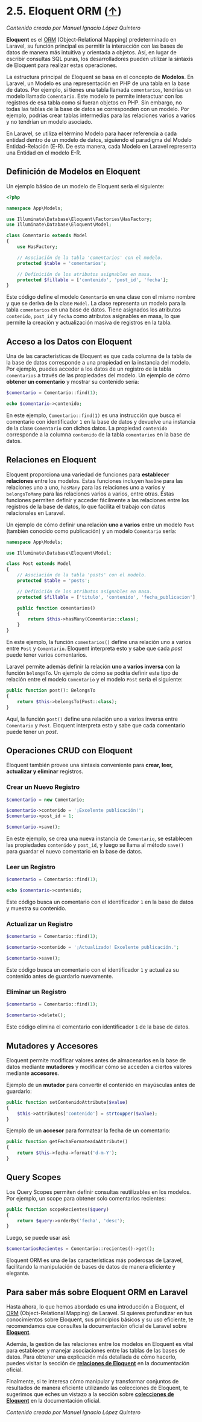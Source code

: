 # 2.5. Eloquent ORM ([↑](README.md))

_Contenido creado por Manuel Ignacio López Quintero_

**Eloquent** es el [ORM](https://en.wikipedia.org/wiki/Object%E2%80%93relational_mapping) (Object-Relational Mapping) predeterminado en Laravel, su función principal es permitir la interacción con las bases de datos de manera más intuitiva y orientada a objetos. Así, en lugar de escribir consultas SQL puras, los desarrolladores pueden utilizar la sintaxis de Eloquent para realizar estas operaciones.

La estructura principal de Eloquent se basa en el concepto de **Modelos**. En Laravel, un Modelo es una representación en PHP de una tabla en la base de datos. Por ejemplo, si tienes una tabla llamada `comentarios`, tendrías un modelo llamado `Comentario`. Este modelo te permite interactuar con los registros de esa tabla como si fueran objetos en PHP. Sin embargo, no todas las tablas de la base de datos se corresponden con un modelo. Por ejemplo, podrías crear tablas intermedias para las relaciones varios a varios y no tendrían un modelo asociado.

En Laravel, se utiliza el término Modelo para hacer referencia a cada entidad dentro de un modelo de datos, siguiendo el paradigma del Modelo Entidad-Relación (E-R). De esta manera, cada Modelo en Laravel representa una Entidad en el modelo E-R.

## Definición de Modelos en Eloquent

Un ejemplo básico de un modelo de Eloquent sería el siguiente:

```php
<?php

namespace App\Models;

use Illuminate\Database\Eloquent\Factories\HasFactory;
use Illuminate\Database\Eloquent\Model;

class Comentario extends Model
{
    use HasFactory;

    // Asociación de la tabla 'comentarios' con el modelo.
    protected $table = 'comentarios';

    // Definición de los atributos asignables en masa.
    protected $fillable = ['contenido', 'post_id', 'fecha'];
}
```

Este código define el modelo `Comentario` en una clase con el mismo nombre y que se deriva de la clase `Model`. La clase representa un modelo para la tabla `comentarios` en una base de datos. Tiene asignados los atributos `contenido`, `post_id` y `fecha` como atributos asignables en masa, lo que permite la creación y actualización masiva de registros en la tabla.

## Acceso a los Datos con Eloquent

Una de las características de Eloquent es que cada columna de la tabla de la base de datos corresponde a una propiedad en la instancia del modelo. Por ejemplo, puedes acceder a los datos de un registro de la tabla `comentarios` a través de las propiedades del modelo. Un ejemplo de cómo **obtener un comentario** y mostrar su contenido sería:

```php
$comentario = Comentario::find(1);

echo $comentario->contenido;
```

En este ejemplo, `Comentario::find(1)` es una instrucción que busca el comentario con identificador `1` en la base de datos y devuelve una instancia de la clase `Comentario` con dichos datos. La propiedad `contenido` corresponde a la columna `contenido` de la tabla `comentarios` en la base de datos.

## Relaciones en Eloquent

Eloquent proporciona una variedad de funciones para **establecer relaciones** entre los modelos. Estas funciones incluyen `hasOne` para las relaciones uno a uno, `hasMany` para las relaciones uno a varios y `belongsToMany` para las relaciones varios a varios, entre otras. Estas funciones permiten definir y acceder fácilmente a las relaciones entre los registros de la base de datos, lo que facilita el trabajo con datos relacionales en Laravel.

Un ejemplo de cómo definir una relación **uno a varios** entre un modelo `Post` (también conocido como publicación) y un modelo `Comentario` sería:

```php
namespace App\Models;

use Illuminate\Database\Eloquent\Model;

class Post extends Model
{
    // Asociación de la tabla 'posts' con el modelo.
    protected $table = 'posts';

    // Definición de los atributos asignables en masa.
    protected $fillable = ['titulo', 'contenido', 'fecha_publicacion'];

    public function comentarios()
    {
        return $this->hasMany(Comentario::class);
    }
}
```

En este ejemplo, la función `comentarios()` define una relación uno a varios entre `Post` y `Comentario`. Eloquent interpreta esto y sabe que cada *post* puede tener varios comentarios.

Laravel permite además definir la relación **uno a varios inversa** con la función `belongsTo`. Un ejemplo de cómo se podría definir este tipo de relación entre el modelo `Comentario` y el modelo `Post` sería el siguiente:

```php
public function post(): BelongsTo
{
    return $this->belongsTo(Post::class);
}
```

Aquí, la función `post()` define una relación uno a varios inversa entre `Comentario` y `Post`. Eloquent interpreta esto y sabe que cada comentario puede tener un *post*.

## Operaciones CRUD con Eloquent

Eloquent también provee una sintaxis conveniente para **crear, leer, actualizar y eliminar** registros.

### Crear un Nuevo Registro

```php
$comentario = new Comentario;

$comentario->contenido = '¡Excelente publicación!';
$comentario->post_id = 1;

$comentario->save();
```

En este ejemplo, se crea una nueva instancia de `Comentario`, se establecen las propiedades `contenido` y `post_id`, y luego se llama al método `save()` para guardar el nuevo comentario en la base de datos.

### Leer un Registro

```php
$comentario = Comentario::find(1);

echo $comentario->contenido;
```

Este código busca un comentario con el identificador `1` en la base de datos y muestra su contenido.

### Actualizar un Registro

```php
$comentario = Comentario::find(1);

$comentario->contenido = '¡Actualizado! Excelente publicación.';

$comentario->save();
```

Este código busca un comentario con el identificador `1` y actualiza su contenido antes de guardarlo nuevamente.

### Eliminar un Registro

```php
$comentario = Comentario::find(1);

$comentario->delete();
```

Este código elimina el comentario con identificador `1` de la base de datos.

## Mutadores y Accesores

Eloquent permite modificar valores antes de almacenarlos en la base de datos mediante **mutadores** y modificar cómo se acceden a ciertos valores mediante **accesores**.

Ejemplo de un **mutador** para convertir el contenido en mayúsculas antes de guardarlo:

```php
public function setContenidoAttribute($value)
{
    $this->attributes['contenido'] = strtoupper($value);
}
```

Ejemplo de un **accesor** para formatear la fecha de un comentario:

```php
public function getFechaFormateadaAttribute()
{
    return $this->fecha->format('d-m-Y');
}
```

## Query Scopes

Los Query Scopes permiten definir consultas reutilizables en los modelos. Por ejemplo, un scope para obtener solo comentarios recientes:

```php
public function scopeRecientes($query)
{
    return $query->orderBy('fecha', 'desc');
}
```

Luego, se puede usar así:

```php
$comentariosRecientes = Comentario::recientes()->get();
```

Eloquent ORM es una de las características más poderosas de Laravel, facilitando la manipulación de bases de datos de manera eficiente y elegante.

## Para saber más sobre Eloquent ORM en Laravel

Hasta ahora, lo que hemos abordado es una introducción a Eloquent, el [ORM](https://en.wikipedia.org/wiki/Object%E2%80%93relational_mapping) (Object-Relational Mapping) de Laravel. Si quieres profundizar en tus conocimientos sobre Eloquent, sus principios básicos y su uso eficiente, te recomendamos que consultes la documentación oficial de Laravel sobre **[Eloquent](https://laravel.com/docs/eloquent)**.

Además, la gestión de las relaciones entre los modelos en Eloquent es vital para establecer y manejar asociaciones entre las tablas de las bases de datos. Para obtener una explicación más detallada de cómo hacerlo, puedes visitar la sección de **[relaciones de Eloquent](https://laravel.com/docs/eloquent-relationships)** en la documentación oficial.

Finalmente, si te interesa cómo manipular y transformar conjuntos de resultados de manera eficiente utilizando las colecciones de Eloquent, te sugerimos que eches un vistazo a la sección sobre **[colecciones de Eloquent](https://laravel.com/docs/eloquent-collections)** en la documentación oficial.

_Contenido creado por Manuel Ignacio López Quintero_
